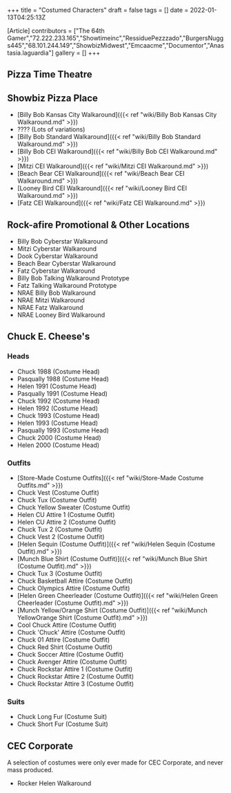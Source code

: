 +++
title = "Costumed Characters"
draft = false
tags = []
date = 2022-01-13T04:25:13Z

[Article]
contributors = ["The 64th Gamer","72.222.233.165","Showtimeinc","RessiduePezzzado","BurgersNuggs445","68.101.244.149","ShowbizMidwest","Emcaacme","Documentor","Anastasia.laguardia"]
gallery = []
+++
## Pizza Time Theatre ##

## Showbiz Pizza Place ##

* [Billy Bob Kansas City Walkaround]({{< ref "wiki/Billy Bob Kansas City Walkaround.md" >}})
* ???? (Lots of variations)
* [Billy Bob Standard Walkaround]({{< ref "wiki/Billy Bob Standard Walkaround.md" >}})
* [Billy Bob CEI Walkaround]({{< ref "wiki/Billy Bob CEI Walkaround.md" >}})
* [Mitzi CEI Walkaround]({{< ref "wiki/Mitzi CEI Walkaround.md" >}})
* [Beach Bear CEI Walkaround]({{< ref "wiki/Beach Bear CEI Walkaround.md" >}})
* [Looney Bird CEI Walkaround]({{< ref "wiki/Looney Bird CEI Walkaround.md" >}})
* [Fatz CEI Walkaround]({{< ref "wiki/Fatz CEI Walkaround.md" >}})

## Rock-afire Promotional & Other Locations ##

* Billy Bob Cyberstar Walkaround
* Mitzi Cyberstar Walkaround
* Dook Cyberstar Walkaround
* Beach Bear Cyberstar Walkaround
* Fatz Cyberstar Walkaround
* Billy Bob Talking Walkaround Prototype
* Fatz Talking Walkaround Prototype
* NRAE Billy Bob Walkaround
* NRAE Mitzi Walkaround
* NRAE Fatz Walkaround
* NRAE Looney Bird Walkaround

## Chuck E. Cheese's ##

### Heads ###

* Chuck 1988 (Costume Head)
* Pasqually 1988 (Costume Head)
* Helen 1991 (Costume Head)
* Pasqually 1991 (Costume Head)
* Chuck 1992 (Costume Head)
* Helen 1992 (Costume Head)
* Chuck 1993 (Costume Head)
* Helen 1993 (Costume Head)
* Pasqually 1993 (Costume Head)
* Chuck 2000 (Costume Head)
* Helen 2000 (Costume Head)

### Outfits ###

* [Store-Made Costume Outfits]({{< ref "wiki/Store-Made Costume Outfits.md" >}})
* Chuck Vest (Costume Outfit)
* Chuck Tux (Costume Outfit)
* Chuck Yellow Sweater (Costume Outfit)
* Helen CU Attire 1 (Costume Outfit)
* Helen CU Attire 2 (Costume Outfit)
* Chuck Tux 2 (Costume Outfit)
* Chuck Vest 2 (Costume Outfit)
* [Helen Sequin (Costume Outfit)]({{< ref "wiki/Helen Sequin (Costume Outfit).md" >}})
* [Munch Blue Shirt (Costume Outfit)]({{< ref "wiki/Munch Blue Shirt (Costume Outfit).md" >}})
* Chuck Tux 3 (Costume Outfit)
* Chuck Basketball Attire (Costume Outfit)
* Chuck Olympics Attire (Costume Outfit)
* [Helen Green Cheerleader (Costume Outfit)]({{< ref "wiki/Helen Green Cheerleader (Costume Outfit).md" >}})
* [Munch Yellow/Orange Shirt (Costume Outfit)]({{< ref "wiki/Munch YellowOrange Shirt (Costume Outfit).md" >}})
* Cool Chuck Attire (Costume Outfit)
* Chuck 'Chuck' Attire (Costume Outfit)
* Chuck 01 Attire (Costume Outfit)
* Chuck Red Shirt (Costume Outfit)
* Chuck Soccer Attire (Costume Outfit)
* Chuck Avenger Attire (Costume Outfit)
* Chuck Rockstar Attire 1 (Costume Outfit)
* Chuck Rockstar Attire 2 (Costume Outfit)
* Chuck Rockstar Attire 3 (Costume Outfit)

### Suits ###

* Chuck Long Fur (Costume Suit)
* Chuck Short Fur (Costume Suit)

## CEC Corporate ##
A selection of costumes were only ever made for CEC Corporate, and never mass produced.

* Rocker Helen Walkaround